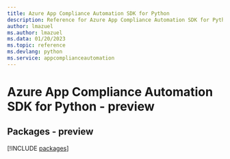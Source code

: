 ```yaml
---
title: Azure App Compliance Automation SDK for Python
description: Reference for Azure App Compliance Automation SDK for Python
author: lmazuel
ms.author: lmazuel
ms.data: 01/20/2023
ms.topic: reference
ms.devlang: python
ms.service: appcomplianceautomation
---
```

# Azure App Compliance Automation SDK for Python - preview
## Packages - preview
[!INCLUDE [packages](app-compliance-automation-index.md)]